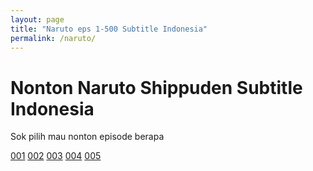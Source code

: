 ```yaml
---
layout: page
title: "Naruto eps 1-500 Subtitle Indonesia"
permalink: /naruto/
---
```


# Nonton Naruto Shippuden Subtitle Indonesia
Sok pilih mau nonton episode berapa

[001](/diah/001) [002](/diah/002) [003](/diah/003) [004](/diah/004) [005](/diah/005) 
